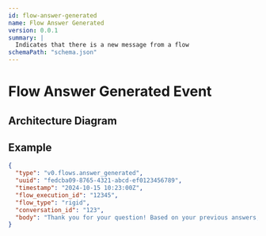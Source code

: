 ```yaml
---
id: flow-answer-generated
name: Flow Answer Generated
version: 0.0.1
summary: |
  Indicates that there is a new message from a flow
schemaPath: "schema.json"
---
```

# Flow Answer Generated Event

## Architecture Diagram

<NodeGraph />

<SchemaViewer file="schema.json" title="JSON Schema" maxHeight="500" />

## Example

```json title="Message Example"
{
  "type": "v0.flows.answer_generated",
  "uuid": "fedcba09-8765-4321-abcd-ef0123456789",
  "timestamp": "2024-10-15 10:23:00Z",
  "flow_execution_id": "12345",
  "flow_type": "rigid",
  "conversation_id": "123",
  "body": "Thank you for your question! Based on your previous answers, the best option for you seems to be..."
}
```

